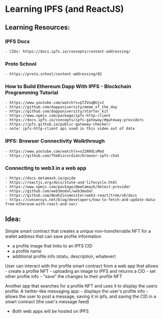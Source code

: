 # Learning IPFS (and ReactJS)

## Learning Resources:

### IPFS Docs
	- CIDs: https://docs.ipfs.io/concepts/content-addressing/

### Proto School
	- https://proto.school/content-addressing/02

### How to Build Ethereum Dapp With IPFS - Blockchain Programming Tutorial
	- https://www.youtube.com/watch?v=pTZVoqBUjvI
	- https://github.com/dappuniversity/meme_of_the_day
	- https://github.com/dappuniversity/starter_kit
	- https://www.npmjs.com/package/ipfs-http-client
	- https://docs.ipfs.io/concepts/ipfs-gateway/#gateway-providers
	- https://ipfs.github.io/public-gateway-checker/
	- note: ipfs-http-client api used in this video out of date

### IPFS: Browser Connectivity Walkthrough
	- https://www.youtube.com/watch?v=xZiN9dLvMoU
	- https://github.com/TheDiscordian/browser-ipfs-chat

### Connecting to web3 in a web app
	- https://docs.metamask.io/guide
	- https://reactjs.org/docs/state-and-lifecycle.html
	- https://www.npmjs.com/package/@metamask/detect-provider
	- https://github.com/web3modal/web3modal
	- https://github.com/NoahZinsmeister/web3-react/tree/v6/docs
	- https://consensys.net/blog/developers/how-to-fetch-and-update-data-from-ethereum-with-react-and-swr/

## Idea:

Simple smart contract that creates a *unique* non-transferrable NFT for a wallet address that can save profile information
- a profile image that links to an IPFS CID
- a profile name 
- additional profile info (statu, description, whatever)

User can interact with the profile smart contract from a web app that allows
	- create a profile NFT
	- uploading an image to IPFS and returns a CID
	- set other profile info
	- "save" the changes to their profile NFT

Another app that searches for a profile NFT and uses it to display the users profile:
A twitter-like messaging app:
	- displays the user's profile info
	- allows the user to post a message, saving it in ipfs, and saving the CID in a smart contract (the user's message feed)

- Both web apps will be hosted on IPFS
